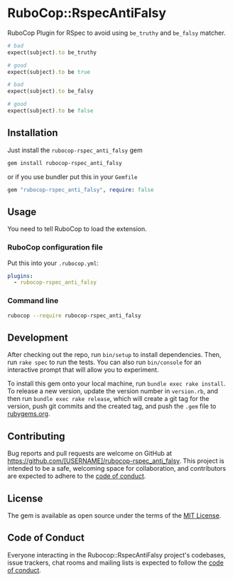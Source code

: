 # RuboCop::RspecAntiFalsy

RuboCop Plugin for RSpec to avoid using `be_truthy` and `be_falsy` matcher.

```ruby
# bad
expect(subject).to be_truthy

# good
expect(subject).to be true
```

```ruby
# bad
expect(subject).to be_falsy

# good
expect(subject).to be false
```


## Installation

Just install the `rubocop-rspec_anti_falsy` gem

```bash
gem install rubocop-rspec_anti_falsy
```

or if you use bundler put this in your `Gemfile`

```ruby
gem "rubocop-rspec_anti_falsy", require: false
```

## Usage

You need to tell RuboCop to load the extension.

### RuboCop configuration file

Put this into your `.rubocop.yml`:

```yaml
plugins:
  - rubocop-rspec_anti_falsy
```

### Command line

```bash
rubocop --require rubocop-rspec_anti_falsy
```

## Development

After checking out the repo, run `bin/setup` to install dependencies. Then, run `rake spec` to run the tests. You can also run `bin/console` for an interactive prompt that will allow you to experiment.

To install this gem onto your local machine, run `bundle exec rake install`. To release a new version, update the version number in `version.rb`, and then run `bundle exec rake release`, which will create a git tag for the version, push git commits and the created tag, and push the `.gem` file to [rubygems.org](https://rubygems.org).

## Contributing

Bug reports and pull requests are welcome on GitHub at https://github.com/[USERNAME]/rubocop-rspec_anti_falsy. This project is intended to be a safe, welcoming space for collaboration, and contributors are expected to adhere to the [code of conduct](https://github.com/[USERNAME]/rubocop-rspec_anti_falsy/blob/main/CODE_OF_CONDUCT.md).

## License

The gem is available as open source under the terms of the [MIT License](https://opensource.org/licenses/MIT).

## Code of Conduct

Everyone interacting in the Rubocop::RspecAntiFalsy project's codebases, issue trackers, chat rooms and mailing lists is expected to follow the [code of conduct](https://github.com/[USERNAME]/rubocop-rspec_anti_falsy/blob/main/CODE_OF_CONDUCT.md).
